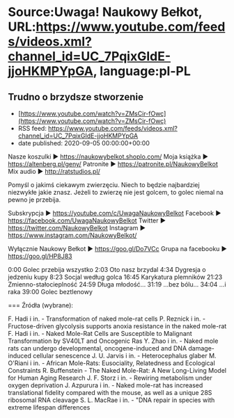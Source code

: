 # Source:Uwaga! Naukowy Bełkot, URL:https://www.youtube.com/feeds/videos.xml?channel_id=UC_7PqixGIdE-jjoHKMPYpGA, language:pl-PL

## Trudno o brzydsze stworzenie
 - [https://www.youtube.com/watch?v=ZMsCir-fOwc](https://www.youtube.com/watch?v=ZMsCir-fOwc)
 - RSS feed: https://www.youtube.com/feeds/videos.xml?channel_id=UC_7PqixGIdE-jjoHKMPYpGA
 - date published: 2020-09-05 00:00:00+00:00

Nasze koszulki ► https://naukowybelkot.shoplo.com/
Moja książka ► https://altenberg.pl/geny/
Patronite ► https://patronite.pl/NaukowyBelkot 
Mix audio ► http://ratstudios.pl/

Pomyśl o jakimś ciekawym zwierzęciu. Niech to będzie najbardziej niezwykłe jakie znasz. Jeżeli to zwierzę nie jest golcem, to golec niemal na pewno je przebija.

Subskrypcja ► https://youtube.com/c/UwagaNaukowyBelkot
Facebook ► https://facebook.com/UwagaNaukowyBelkot
Twitter ► https://twitter.com/NaukowyBelkot
Instagram ► https://www.instagram.com/NaukowyBelkot/

Wyłącznie Naukowy Bełkot ► https://goo.gl/Do7VCc
Grupa na facebooku ► https://goo.gl/HP8J83

0:00 Golec przebija wszystko
2:03 Oto nasz brzydal
4:34 Dygresja o jedzeniu kupy
8:23 Socjal według golca
16:45 Karykatura plemników
21:23 Zmienno-stałocieplność
24:59 Długa młodość...
31:19 ...bez bólu...
34:04 ...i raka
39:00 Golec beztlenowy

===
Źródła (wybrane):

F. Hadi i in. - Transformation of naked mole-rat cells
P. Reznick i in. - Fructose-driven glycolysis supports anoxia resistance in the naked mole-rat
F. Hadi i in. - Naked Mole-Rat Cells are Susceptible to Malignant Transformation by SV40LT and Oncogenic Ras
Y. Zhao i in. - Naked mole rats can undergo developmental, oncogene-induced and DNA damage-induced cellular senescence
J. U. Jarvis i in. - Heterocephalus glaber
M. O'Riani i in. - African Mole-Rats: Eusociality, Relatedness and Ecological Constraints
R. Buffenstein - The Naked Mole-Rat: A New Long-Living Model for Human Aging Research
J. F. Storz i in. - Rewiring metabolism under oxygen deprivation
J. Azpurura i in. - Naked mole-rat has increased translational fidelity compared with the mouse, as well as a unique 28S ribosomal RNA cleavage
S. L. MacRae i in. -  "DNA repair in species with extreme lifespan differences

